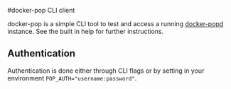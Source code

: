 #docker-pop CLI client

docker-pop is a simple CLI tool to test and access a running [docker-popd] instance.
See the built in help for further instructions.

## Authentication

Authentication is done either through CLI flags or by setting in your environment `POP_AUTH="username:password"`.

[docker-popd]: https://github.com/mcilloni/openbaton-docker/tree/master/cmd/docker-popd